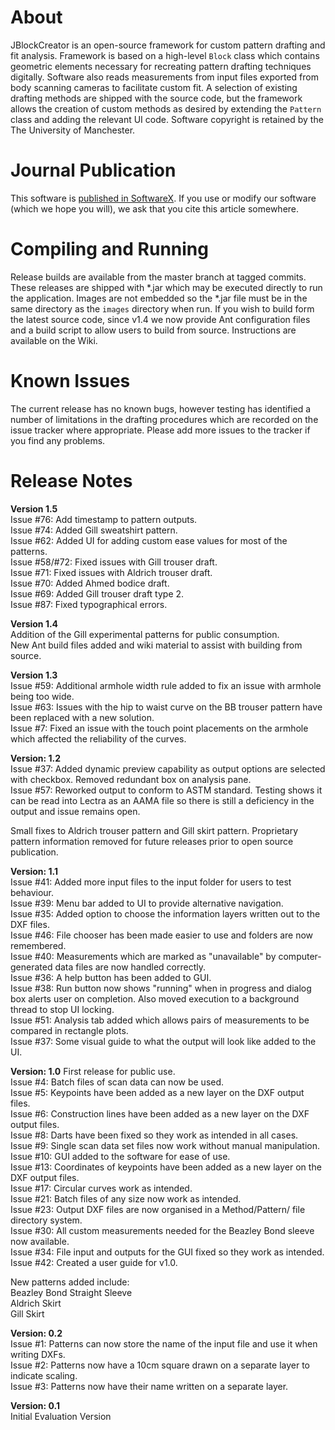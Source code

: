 # About #
JBlockCreator is an open-source framework for custom pattern drafting and fit analysis. Framework is based on a 
high-level `Block` class which contains geometric elements necessary for recreating pattern drafting techniques 
digitally. Software also reads measurements from input files exported from body scanning cameras to facilitate custom 
fit. A selection of existing drafting methods are shipped with the source code, but the framework allows the creation of
custom methods as desired by extending the `Pattern` class and adding the relevant UI code. Software copyright is 
retained by the The University of Manchester.

# Journal Publication #
This software is [published in SoftwareX](https://www.sciencedirect.com/science/article/pii/S2352711018302528). 
If you use or modify our software (which we hope you will), we ask that you cite this article somewhere.

# Compiling and Running #
Release builds are available from the master branch at tagged commits. These releases are shipped with *.jar 
which may be executed directly to run the application. Images are not embedded so the *.jar file must be in the same 
directory as the `images` directory when run. If you wish to build form the latest source code, since v1.4 we now 
provide Ant configuration files and a build script to allow users to build from source. Instructions are available 
on the Wiki.

# Known Issues #
The current release has no known bugs, however testing has identified a number of limitations in the drafting procedures 
which are recorded on the issue tracker where appropriate. Please add more issues to the tracker if you find any problems.

# Release Notes #
**Version 1.5**    
Issue #76: Add timestamp to pattern outputs.    
Issue #74: Added Gill sweatshirt pattern.    
Issue #62: Added UI for adding custom ease values for most of the patterns.    
Issue #58/#72: Fixed issues with Gill trouser draft.    
Issue #71: Fixed issues with Aldrich trouser draft.    
Issue #70: Added Ahmed bodice draft.    
Issue #69: Added Gill trouser draft type 2.    
Issue #87: Fixed typographical errors.    

**Version 1.4**    
Addition of the Gill experimental patterns for public consumption.     
New Ant build files added and wiki material to assist with building from source.    

**Version 1.3**    
Issue #59: Additional armhole width rule added to fix an issue with armhole being too wide.    
Issue #63: Issues with the hip to waist curve on the BB trouser pattern have been replaced with a new solution.    
Issue #7: Fixed an issue with the touch point placements on the armhole which affected the reliability of the curves.    

**Version: 1.2**            
Issue #37: Added dynamic preview capability as output options are selected with checkbox. Removed redundant box on analysis pane.    
Issue #57: Reworked output to conform to ASTM standard. Testing shows it can be read into Lectra as an AAMA file so there is still a deficiency in the output and issue remains open.    

Small fixes to Aldrich trouser pattern and Gill skirt pattern.
Proprietary pattern information removed for future releases prior to open source publication.    

**Version: 1.1**    
Issue #41: Added more input files to the input folder for users to test behaviour.    
Issue #39: Menu bar added to UI to provide alternative navigation.    
Issue #35: Added option to choose the information layers written out to the DXF files.    
Issue #46: File chooser has been made easier to use and folders are now remembered.    
Issue #40: Measurements which are marked as "unavailable" by computer-generated data files are now handled correctly.    
Issue #36: A help button has been added to GUI.    
Issue #38: Run button now shows "running" when in progress and dialog box alerts user on completion. Also moved execution to a background thread to stop UI locking.    
Issue #51: Analysis tab added which allows pairs of measurements to be compared in rectangle plots.    
Issue #37: Some visual guide to what the output will look like added to the UI.    

**Version: 1.0**
First release for public use.    
Issue #4: Batch files of scan data can now be used.    
Issue #5: Keypoints have been added as a new layer on the DXF output files.    
Issue #6: Construction lines have been added as a new layer on the DXF output files.    
Issue #8: Darts have been fixed so they work as intended in all cases.    
Issue #9: Single scan data set files now work without manual manipulation.    
Issue #10: GUI added to the software for ease of use.    
Issue #13: Coordinates of keypoints have been added as a new layer on the DXF output files.    
Issue #17: Circular curves work as intended.    
Issue #21: Batch files of any size now work as intended.    
Issue #23: Output DXF files are now organised in a Method/Pattern/ file directory system.    
Issue #30: All custom measurements needed for the Beazley Bond sleeve now available.    
Issue #34: File input and outputs for the GUI fixed so they work as intended.    
Issue #42: Created a user guide for v1.0.

New patterns added include:    
Beazley Bond Straight Sleeve    
Aldrich Skirt    
Gill Skirt    

**Version: 0.2**    
Issue #1: Patterns can now store the name of the input file and use it when writing DXFs.    
Issue #2: Patterns now have a 10cm square drawn on a separate layer to indicate scaling.    
Issue #3: Patterns now have their name written on a separate layer.    

**Version: 0.1**    
Initial Evaluation Version
